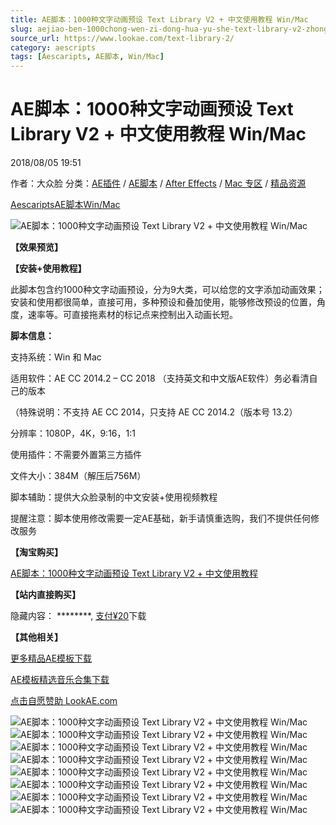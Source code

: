 ```yaml
---
title: AE脚本：1000种文字动画预设 Text Library V2 + 中文使用教程 Win/Mac
slug: aejiao-ben-1000chong-wen-zi-dong-hua-yu-she-text-library-v2-zhong-wen-shi-yong-jiao-cheng-win-mac
source_url: https://www.lookae.com/text-library-2/
category: aescripts
tags: [Aescaripts, AE脚本, Win/Mac]
---
```

# AE脚本：1000种文字动画预设 Text Library V2 + 中文使用教程 Win/Mac

2018/08/05 19:51

作者：大众脸
分类：[AE插件](https://www.lookae.com/after-effects/aechajian/) / [AE脚本](https://www.lookae.com/after-effects/aescripts/) / [After Effects](https://www.lookae.com/after-effects/) / [Mac 专区](https://www.lookae.com/mac-osx/) / [精品资源](https://www.lookae.com/fufei/)

[Aescaripts](https://www.lookae.com/tag/aescaripts/)[AE脚本](https://www.lookae.com/tag/ae%e8%84%9a%e6%9c%ac/)[Win/Mac](https://www.lookae.com/tag/winmac/)

![AE脚本：1000种文字动画预设 Text Library V2 + 中文使用教程 Win/Mac](https://www.lookae.com/wp-content/uploads/2018/08/Text-Library-V2.jpg "AE脚本：1000种文字动画预设 Text Library V2 + 中文使用教程 Win/Mac-LookAE.com")

**【效果预览】**

[](https://cloud.video.taobao.com//play/u/705956171/p/1/e/6/t/1/50223628182.mp4?_=1")

**【安装+使用教程】**

[](https://cloud.video.taobao.com//play/u/705956171/p/1/e/6/t/1/50223540889.mp4?_=1")

此脚本包含约1000种文字动画预设，分为9大类，可以给您的文字添加动画效果；安装和使用都很简单，直接可用，多种预设和叠加使用，能够修改预设的位置，角度，速率等。可直接拖素材的标记点来控制出入动画长短。

**脚本信息：**

支持系统：Win 和 Mac

适用软件：AE CC 2014.2 – CC 2018 （支持英文和中文版AE软件）务必看清自己的版本

（特殊说明：不支持 AE CC 2014，只支持 AE CC 2014.2（版本号 13.2）

分辨率：1080P，4K，9:16，1:1

使用插件：不需要外置第三方插件

文件大小：384M（解压后756M）

脚本辅助：提供大众脸录制的中文安装+使用视频教程

提醒注意：脚本使用修改需要一定AE基础，新手请慎重选购，我们不提供任何修改服务

**【淘宝购买】**

[AE脚本：1000种文字动画预设 Text Library V2 + 中文使用教程](https://item.taobao.com/item.htm?id=574730596240)

**【站内直接购买】**

隐藏内容：
\*\*\*\*\*\*\*\*,
[支付¥20](https://www.lookae.com/wp-login.php?redirect_to=https%3A%2F%2Fwww.lookae.com%2Ftext-library-2%2F)下载

**【其他相关】**

[更多精品AE模板下载](https://www.lookae.com/after-effects/other-after-effects/)

[AE模板精选音乐合集下载](https://item.taobao.com/item.htm?spm=a1z10.1.w4004-2793089344.4.MUvxbV&id=37289930486)

[点击自愿赞助 LookAE.com](https://www.lookae.com/sponsor/)

![AE脚本：1000种文字动画预设 Text Library V2 + 中文使用教程 Win/Mac](https://img.alicdn.com/imgextra/i2/705956171/TB2IDSRb6fguuRjSszcXXbb7FXa_!!705956171.gif "AE脚本：1000种文字动画预设 Text Library V2 + 中文使用教程 Win/Mac-LookAE.com")![AE脚本：1000种文字动画预设 Text Library V2 + 中文使用教程 Win/Mac](https://img.alicdn.com/imgextra/i3/705956171/TB2RdssIVGWBuNjy0FbXXb4sXXa_!!705956171.gif "AE脚本：1000种文字动画预设 Text Library V2 + 中文使用教程 Win/Mac-LookAE.com")![AE脚本：1000种文字动画预设 Text Library V2 + 中文使用教程 Win/Mac](https://img.alicdn.com/imgextra/i3/705956171/TB2tUf7ALiSBuNkSnhJXXbDcpXa_!!705956171.gif "AE脚本：1000种文字动画预设 Text Library V2 + 中文使用教程 Win/Mac-LookAE.com")![AE脚本：1000种文字动画预设 Text Library V2 + 中文使用教程 Win/Mac](https://img.alicdn.com/imgextra/i2/705956171/TB2zZ0cmRsmBKNjSZFsXXaXSVXa_!!705956171.gif "AE脚本：1000种文字动画预设 Text Library V2 + 中文使用教程 Win/Mac-LookAE.com")![AE脚本：1000种文字动画预设 Text Library V2 + 中文使用教程 Win/Mac](https://img.alicdn.com/imgextra/i1/705956171/TB23EoFmyMnBKNjSZFoXXbOSFXa_!!705956171.gif "AE脚本：1000种文字动画预设 Text Library V2 + 中文使用教程 Win/Mac-LookAE.com")![AE脚本：1000种文字动画预设 Text Library V2 + 中文使用教程 Win/Mac](https://img.alicdn.com/imgextra/i2/705956171/TB2..O.Jf1TBuNjy0FjXXajyXXa_!!705956171.gif "AE脚本：1000种文字动画预设 Text Library V2 + 中文使用教程 Win/Mac-LookAE.com")![AE脚本：1000种文字动画预设 Text Library V2 + 中文使用教程 Win/Mac](https://img.alicdn.com/imgextra/i3/705956171/TB2zF01msIrBKNjSZK9XXagoVXa_!!705956171.gif "AE脚本：1000种文字动画预设 Text Library V2 + 中文使用教程 Win/Mac-LookAE.com")![AE脚本：1000种文字动画预设 Text Library V2 + 中文使用教程 Win/Mac](https://img.alicdn.com/imgextra/i1/705956171/TB2GKdAJbuWBuNjSszgXXb8jVXa_!!705956171.gif "AE脚本：1000种文字动画预设 Text Library V2 + 中文使用教程 Win/Mac-LookAE.com")
